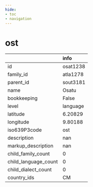 ```yaml
---
hide:
- toc
- navigation
---
```

# ost
|                      | info     |
|:---------------------|:---------|
| id                   | osat1238 |
| family_id            | atla1278 |
| parent_id            | sout3181 |
| name                 | Osatu    |
| bookkeeping          | False    |
| level                | language |
| latitude             | 6.20829  |
| longitude            | 9.80188  |
| iso639P3code         | ost      |
| description          | nan      |
| markup_description   | nan      |
| child_family_count   | 0        |
| child_language_count | 0        |
| child_dialect_count  | 0        |
| country_ids          | CM       |